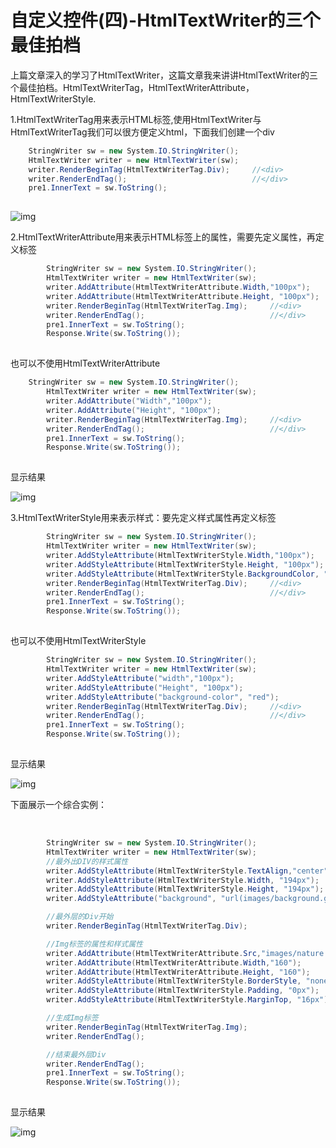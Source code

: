# 自定义控件(四)-HtmlTextWriter的三个最佳拍档

 上篇文章深入的学习了HtmlTextWriter，这篇文章我来讲讲HtmlTextWriter的三个最佳拍档。HtmlTextWriterTag，HtmlTextWriterAttribute，HtmlTextWriterStyle.

1.HtmlTextWriterTag用来表示HTML标签,使用HtmlTextWriter与HtmlTextWriterTag我们可以很方便定义html，下面我们创建一个div



```csharp
    StringWriter sw = new System.IO.StringWriter();
    HtmlTextWriter writer = new HtmlTextWriter(sw);
    writer.RenderBeginTag(HtmlTextWriterTag.Div);     //<div>
    writer.RenderEndTag();                            //</div>
    pre1.InnerText = sw.ToString();
```

![点击并拖拽以移动](data:image/gif;base64,R0lGODlhAQABAPABAP///wAAACH5BAEKAAAALAAAAAABAAEAAAICRAEAOw==)



![img](https://pzy-images.oss-cn-hangzhou.aliyuncs.com/img/202206210853092.png)![点击并拖拽以移动](data:image/gif;base64,R0lGODlhAQABAPABAP///wAAACH5BAEKAAAALAAAAAABAAEAAAICRAEAOw==)

2.HtmlTextWriterAttribute用来表示HTML标签上的属性，需要先定义属性，再定义标签



```csharp
        StringWriter sw = new System.IO.StringWriter();
        HtmlTextWriter writer = new HtmlTextWriter(sw);
        writer.AddAttribute(HtmlTextWriterAttribute.Width,"100px");
        writer.AddAttribute(HtmlTextWriterAttribute.Height, "100px");
        writer.RenderBeginTag(HtmlTextWriterTag.Img);     //<div>
        writer.RenderEndTag();                            //</div>
        pre1.InnerText = sw.ToString();
        Response.Write(sw.ToString());
```

![点击并拖拽以移动](data:image/gif;base64,R0lGODlhAQABAPABAP///wAAACH5BAEKAAAALAAAAAABAAEAAAICRAEAOw==)





也可以不使用HtmlTextWriterAttribute



```csharp
    StringWriter sw = new System.IO.StringWriter();
        HtmlTextWriter writer = new HtmlTextWriter(sw);
        writer.AddAttribute("Width","100px");
        writer.AddAttribute("Height", "100px");
        writer.RenderBeginTag(HtmlTextWriterTag.Img);     //<div>
        writer.RenderEndTag();                            //</div>
        pre1.InnerText = sw.ToString();
        Response.Write(sw.ToString());
```

![点击并拖拽以移动](data:image/gif;base64,R0lGODlhAQABAPABAP///wAAACH5BAEKAAAALAAAAAABAAEAAAICRAEAOw==)


 显示结果



![img](https://pzy-images.oss-cn-hangzhou.aliyuncs.com/img/202206210853093.png)![点击并拖拽以移动](data:image/gif;base64,R0lGODlhAQABAPABAP///wAAACH5BAEKAAAALAAAAAABAAEAAAICRAEAOw==)

3.HtmlTextWriterStyle用来表示样式：要先定义样式属性再定义标签



```csharp
        StringWriter sw = new System.IO.StringWriter();
        HtmlTextWriter writer = new HtmlTextWriter(sw);
        writer.AddStyleAttribute(HtmlTextWriterStyle.Width,"100px");
        writer.AddStyleAttribute(HtmlTextWriterStyle.Height, "100px");
        writer.AddStyleAttribute(HtmlTextWriterStyle.BackgroundColor, "red");
        writer.RenderBeginTag(HtmlTextWriterTag.Div);     //<div>
        writer.RenderEndTag();                            //</div>
        pre1.InnerText = sw.ToString();
        Response.Write(sw.ToString());
```

![点击并拖拽以移动](data:image/gif;base64,R0lGODlhAQABAPABAP///wAAACH5BAEKAAAALAAAAAABAAEAAAICRAEAOw==)


 也可以不使用HtmlTextWriterStyle





```csharp
        StringWriter sw = new System.IO.StringWriter();
        HtmlTextWriter writer = new HtmlTextWriter(sw);
        writer.AddStyleAttribute("width","100px");
        writer.AddStyleAttribute("Height", "100px");
        writer.AddStyleAttribute("background-color", "red");
        writer.RenderBeginTag(HtmlTextWriterTag.Div);     //<div>
        writer.RenderEndTag();                            //</div>
        pre1.InnerText = sw.ToString();
        Response.Write(sw.ToString());
```

![点击并拖拽以移动](data:image/gif;base64,R0lGODlhAQABAPABAP///wAAACH5BAEKAAAALAAAAAABAAEAAAICRAEAOw==)


 显示结果



![img](https://pzy-images.oss-cn-hangzhou.aliyuncs.com/img/202206210853088.png)![点击并拖拽以移动](data:image/gif;base64,R0lGODlhAQABAPABAP///wAAACH5BAEKAAAALAAAAAABAAEAAAICRAEAOw==)

下面展示一个综合实例：

​    

```csharp
        StringWriter sw = new System.IO.StringWriter();
        HtmlTextWriter writer = new HtmlTextWriter(sw);
        //最外出DIV的样式属性
        writer.AddStyleAttribute(HtmlTextWriterStyle.TextAlign,"center");
        writer.AddStyleAttribute(HtmlTextWriterStyle.Width, "194px");
        writer.AddStyleAttribute(HtmlTextWriterStyle.Height, "194px");
        writer.AddStyleAttribute("background", "url(images/background.gif) no-repeat left");

        //最外层的Div开始
        writer.RenderBeginTag(HtmlTextWriterTag.Div);

        //Img标签的属性和样式属性
        writer.AddAttribute(HtmlTextWriterAttribute.Src,"images/nature.jpg");
        writer.AddAttribute(HtmlTextWriterAttribute.Width,"160");
        writer.AddAttribute(HtmlTextWriterAttribute.Height, "160");
        writer.AddStyleAttribute(HtmlTextWriterStyle.BorderStyle, "none");
        writer.AddStyleAttribute(HtmlTextWriterStyle.Padding, "0px");
        writer.AddStyleAttribute(HtmlTextWriterStyle.MarginTop, "16px");

        //生成Img标签
        writer.RenderBeginTag(HtmlTextWriterTag.Img);
        writer.RenderEndTag();

        //结束最外层Div
        writer.RenderEndTag();
        pre1.InnerText = sw.ToString();
        Response.Write(sw.ToString());
```

![点击并拖拽以移动](data:image/gif;base64,R0lGODlhAQABAPABAP///wAAACH5BAEKAAAALAAAAAABAAEAAAICRAEAOw==)







显示结果

![img](https://pzy-images.oss-cn-hangzhou.aliyuncs.com/img/202206210853119.png)![点击并拖拽以移动](data:image/gif;base64,R0lGODlhAQABAPABAP///wAAACH5BAEKAAAALAAAAAABAAEAAAICRAEAOw==)
